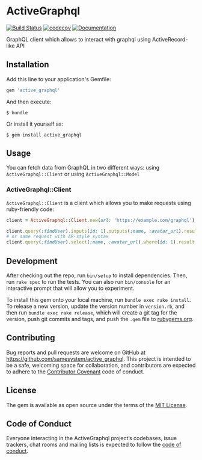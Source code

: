 # ActiveGraphql
[![Build Status](https://travis-ci.com/samesystem/active_graphql.svg?branch=master)](https://travis-ci.com/samesystem/active_graphql)
[![codecov](https://codecov.io/gh/samesystem/active_graphql/branch/master/graph/badge.svg)](https://codecov.io/gh/samesystem/active_graphql)
[![Documentation](https://readthedocs.org/projects/ansicolortags/badge/?version=latest)](https://samesystem.github.io/active_graphql)

GraphQL client which allows to interact with graphql using ActiveRecord-like API

## Installation

Add this line to your application's Gemfile:

```ruby
gem 'active_graphql'
```

And then execute:

    $ bundle

Or install it yourself as:

    $ gem install active_graphql

## Usage

You can fetch data from GraphQL in two different ways: using `ActiveGraphql::Client` or using `ActiveGraphql::Model`

### ActiveGraphql::Client

`ActiveGraphql::Client` is a client which allows you to make requests using ruby-friendly code:

```ruby
client = ActiveGraphql::Client.new(url: 'https://example.com/graphql')

client.query(:findUser).inputs(id: 1).outputs(:name, :avatar_url).result
# or same request with AR-style syntax
client.query(:findUser).select(:name, :avatar_url).where(id: 1).result
```

## Development

After checking out the repo, run `bin/setup` to install dependencies. Then, run `rake spec` to run the tests. You can also run `bin/console` for an interactive prompt that will allow you to experiment.

To install this gem onto your local machine, run `bundle exec rake install`. To release a new version, update the version number in `version.rb`, and then run `bundle exec rake release`, which will create a git tag for the version, push git commits and tags, and push the `.gem` file to [rubygems.org](https://rubygems.org).

## Contributing

Bug reports and pull requests are welcome on GitHub at https://github.com/samesystem/active_graphql. This project is intended to be a safe, welcoming space for collaboration, and contributors are expected to adhere to the [Contributor Covenant](http://contributor-covenant.org) code of conduct.

## License

The gem is available as open source under the terms of the [MIT License](https://opensource.org/licenses/MIT).

## Code of Conduct

Everyone interacting in the ActiveGraphql project’s codebases, issue trackers, chat rooms and mailing lists is expected to follow the [code of conduct](https://github.com/samesystem/active_graphql/blob/master/CODE_OF_CONDUCT.md).
